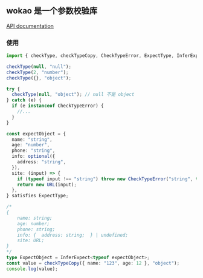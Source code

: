[jsr]: https://jsr.io/badges/@asla/wokao
[jsr-url]: https://jsr.io/@asla/wokao

## wokao 是一个参数校验库

[API documentation](https://jsr.io/@asla/wokao/doc)

### 使用

```ts
import { checkType, checkTypeCopy, CheckTypeError, ExpectType, InferExpect, optional } from "@asla/wokao";

checkType(null, "null");
checkType(2, "number");
checkType({}, "object");

try {
  checkType(null, "object"); // null 不是 object
} catch (e) {
  if (e instanceof CheckTypeError) {
    //...
  }
}

const expectObject = {
  name: "string",
  age: "number",
  phone: "string",
  info: optional({
    address: "string",
  }),
  site: (input) => {
    if (typeof input !== "string") throw new CheckTypeError("string", typeof input);
    return new URL(input);
  },
} satisfies ExpectType;

/*
{
    name: string;
    age: number;
    phone: string;
    info: {  address: string;  } | undefined;
    site: URL;
}
*/
type ExpectObject = InferExpect<typeof expectObject>;
const value = checkTypeCopy({ name: "123", age: 12 }, "object");
console.log(value);
```
